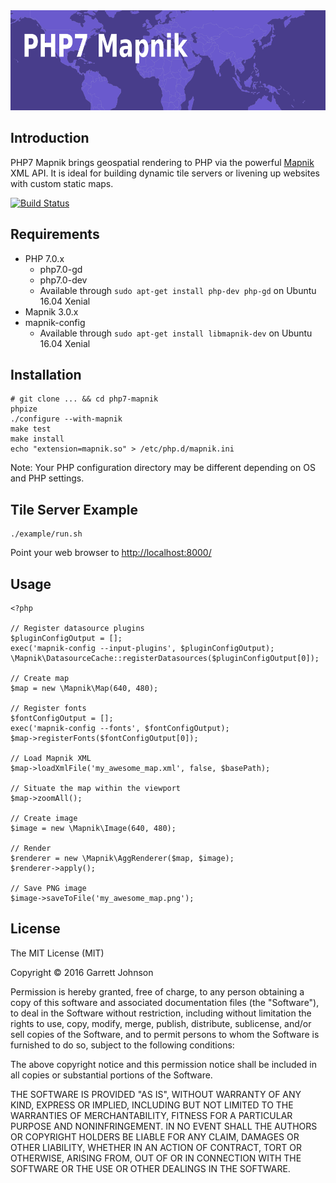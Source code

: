 <img src="header_graphic.png?raw=true" alt="PHP7 Mapnik" title="Generated by PHP7 Mapnik" width="640" height="160">

Introduction
------------

PHP7 Mapnik brings geospatial rendering to PHP via the powerful [Mapnik](http://mapnik.org/) XML API.
It is ideal for building dynamic tile servers or livening up websites with custom static maps.

[![Build Status](https://travis-ci.org/garrettrayj/php7-mapnik.svg?branch=master)](https://travis-ci.org/garrettrayj/php7-mapnik)

Requirements
------------

* PHP 7.0.x
   * php7.0-gd 
   * php7.0-dev
   * Available through `sudo apt-get install php-dev php-gd` on Ubuntu 16.04 Xenial
* Mapnik 3.0.x
* mapnik-config
    * Available through `sudo apt-get install libmapnik-dev` on Ubuntu 16.04 Xenial

Installation
------------

    # git clone ... && cd php7-mapnik
    phpize
    ./configure --with-mapnik
    make test
    make install
    echo "extension=mapnik.so" > /etc/php.d/mapnik.ini

Note: Your PHP configuration directory may be different depending on OS and PHP settings.

Tile Server Example
-------------------

    ./example/run.sh

Point your web browser to [http://localhost:8000/](http://localhost:8000/)

Usage
-----

    <?php

    // Register datasource plugins
    $pluginConfigOutput = [];
    exec('mapnik-config --input-plugins', $pluginConfigOutput);
    \Mapnik\DatasourceCache::registerDatasources($pluginConfigOutput[0]);

    // Create map
    $map = new \Mapnik\Map(640, 480);

    // Register fonts
    $fontConfigOutput = [];
    exec('mapnik-config --fonts', $fontConfigOutput);
    $map->registerFonts($fontConfigOutput[0]);

    // Load Mapnik XML
    $map->loadXmlFile('my_awesome_map.xml', false, $basePath);

    // Situate the map within the viewport
    $map->zoomAll();

    // Create image
    $image = new \Mapnik\Image(640, 480);

    // Render
    $renderer = new \Mapnik\AggRenderer($map, $image);
    $renderer->apply();

    // Save PNG image
    $image->saveToFile('my_awesome_map.png');


License
-------

The MIT License (MIT)

Copyright &copy; 2016 Garrett Johnson

Permission is hereby granted, free of charge, to any person obtaining a copy of this software and associated
documentation files (the "Software"), to deal in the Software without restriction, including without limitation the
rights to use, copy, modify, merge, publish, distribute, sublicense, and/or sell copies of the Software, and to permit
persons to whom the Software is furnished to do so, subject to the following conditions:

The above copyright notice and this permission notice shall be included in
all copies or substantial portions of the Software.

THE SOFTWARE IS PROVIDED "AS IS", WITHOUT WARRANTY OF ANY KIND, EXPRESS OR IMPLIED, INCLUDING BUT NOT LIMITED TO THE
WARRANTIES OF MERCHANTABILITY, FITNESS FOR A PARTICULAR PURPOSE AND NONINFRINGEMENT. IN NO EVENT SHALL THE AUTHORS OR
COPYRIGHT HOLDERS BE LIABLE FOR ANY CLAIM, DAMAGES OR OTHER LIABILITY, WHETHER IN AN ACTION OF CONTRACT, TORT OR
OTHERWISE, ARISING FROM, OUT OF OR IN CONNECTION WITH THE SOFTWARE OR THE USE OR OTHER DEALINGS IN THE SOFTWARE.
